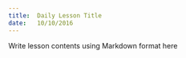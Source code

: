 ```yaml
---
title:  Daily Lesson Title
date:   10/10/2016
---
```


Write lesson contents using Markdown format here